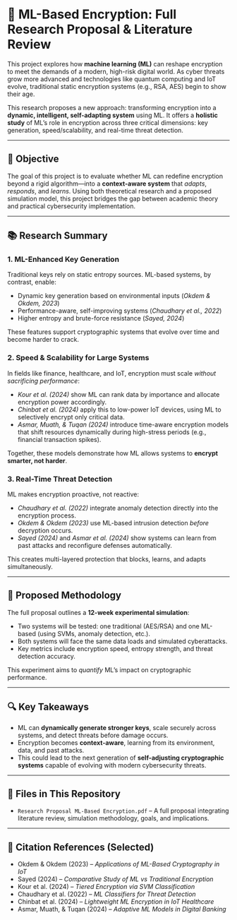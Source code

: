 # 🔐 ML-Based Encryption: Full Research Proposal & Literature Review

This project explores how **machine learning (ML)** can reshape encryption to meet the demands of a modern, high-risk digital world. As cyber threats grow more advanced and technologies like quantum computing and IoT evolve, traditional static encryption systems (e.g., RSA, AES) begin to show their age.

This research proposes a new approach: transforming encryption into a **dynamic, intelligent, self-adapting system** using ML. It offers a **holistic study** of ML’s role in encryption across three critical dimensions: key generation, speed/scalability, and real-time threat detection.

---

## 🎯 Objective

The goal of this project is to evaluate whether ML can redefine encryption beyond a rigid algorithm—into a **context-aware system** that *adapts*, *responds*, and *learns*. Using both theoretical research and a proposed simulation model, this project bridges the gap between academic theory and practical cybersecurity implementation.

---

## 📚 Research Summary

### 1. ML-Enhanced Key Generation
Traditional keys rely on static entropy sources. ML-based systems, by contrast, enable:
- Dynamic key generation based on environmental inputs (*Okdem & Okdem, 2023*)
- Performance-aware, self-improving systems (*Chaudhary et al., 2022*)
- Higher entropy and brute-force resistance (*Sayed, 2024*)

These features support cryptographic systems that evolve over time and become harder to crack.

### 2. Speed & Scalability for Large Systems
In fields like finance, healthcare, and IoT, encryption must scale *without sacrificing performance*:
- *Kour et al. (2024)* show ML can rank data by importance and allocate encryption power accordingly.
- *Chinbat et al. (2024)* apply this to low-power IoT devices, using ML to selectively encrypt only critical data.
- *Asmar, Muath, & Tuqan (2024)* introduce time-aware encryption models that shift resources dynamically during high-stress periods (e.g., financial transaction spikes).

Together, these models demonstrate how ML allows systems to **encrypt smarter, not harder**.

### 3. Real-Time Threat Detection
ML makes encryption proactive, not reactive:
- *Chaudhary et al. (2022)* integrate anomaly detection directly into the encryption process.
- *Okdem & Okdem (2023)* use ML-based intrusion detection *before* decryption occurs.
- *Sayed (2024)* and *Asmar et al. (2024)* show systems can learn from past attacks and reconfigure defenses automatically.

This creates multi-layered protection that blocks, learns, and adapts simultaneously.

---

## 🧪 Proposed Methodology

The full proposal outlines a **12-week experimental simulation**:
- Two systems will be tested: one traditional (AES/RSA) and one ML-based (using SVMs, anomaly detection, etc.).
- Both systems will face the same data loads and simulated cyberattacks.
- Key metrics include encryption speed, entropy strength, and threat detection accuracy.

This experiment aims to *quantify* ML’s impact on cryptographic performance.

---

## 🔍 Key Takeaways

- ML can **dynamically generate stronger keys**, scale securely across systems, and detect threats before damage occurs.
- Encryption becomes **context-aware**, learning from its environment, data, and past attacks.
- This could lead to the next generation of **self-adjusting cryptographic systems** capable of evolving with modern cybersecurity threats.

---

## 📄 Files in This Repository

- `Research Proposal ML-Based Encryption.pdf` – A full proposal integrating literature review, simulation methodology, goals, and implications.

---

## 🔗 Citation References (Selected)

- Okdem & Okdem (2023) – *Applications of ML-Based Cryptography in IoT*
- Sayed (2024) – *Comparative Study of ML vs Traditional Encryption*
- Kour et al. (2024) – *Tiered Encryption via SVM Classification*
- Chaudhary et al. (2022) – *ML Classifiers for Threat Detection*
- Chinbat et al. (2024) – *Lightweight ML Encryption in IoT Healthcare*
- Asmar, Muath, & Tuqan (2024) – *Adaptive ML Models in Digital Banking*

